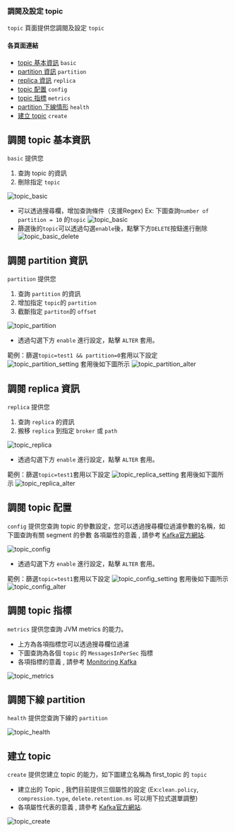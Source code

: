 ### 調閱及設定 topic

`topic` 頁面提供您調閱及設定 `topic`

#### 各頁面連結
- [topic 基本資訊](#調閱-topic-基本資訊) `basic`
- [partition 資訊](#調閱-partition-資訊) `partition`
- [replica 資訊](#調閱-replica-資訊) `replica`
- [topic 配置](#調閱-topic-配置) `config`
- [topic 指標](#調閱-topic-指標) `metrics`
- [partition 下線情形](#調閱下線-partition) `health`
- [建立 topic](#建立-topic) `create`

## 調閱 topic 基本資訊
`basic` 提供您
1. 查詢 topic 的資訊
2. 刪除指定 `topic`

![topic_basic](topic_basic.png)
* 可以透過搜尋欄，增加查詢條件（支援Regex) Ex: 下圖查詢`number of partition = 10` 的`topic`
![topic_basic](topic_basic_2.png)
* 篩選後的`topic`可以透過勾選`enable`後，點擊下方`DELETE`按鈕進行刪除
![topic_basic_delete](topic_basic_delete.png)

## 調閱 partition 資訊
`partition` 提供您
1. 查詢 `partition` 的資訊
2. 增加指定 `topic`的 `partition` 
3. 截斷指定 `partiton`的 `offset`

![topic_partition](topic_partition.png)
* 透過勾選下方 `enable` 進行設定，點擊 `ALTER` 套用。

範例：篩選`topic=test1 && partition=0`套用以下設定
![topic_partition_setting](topic_partition_setting.png)
套用後如下圖所示
![topic_partition_alter](topic_partition_alter.png)

## 調閱 replica 資訊
`replica` 提供您
1. 查詢 `replica` 的資訊
2. 搬移 `replica` 到指定 `broker` 或 `path`

![topic_replica](topic_replica.png)
* 透過勾選下方 `enable` 進行設定，點擊 `ALTER` 套用。

範例：篩選`topic=test1`套用以下設定
![topic_replica_setting](topic_replica_setting.png)
套用後如下圖所示
![topic_replica_alter](topic_replica_alter.png)

## 調閱 topic 配置
`config` 提供您查詢 topic 的參數設定，您可以透過搜尋欄位過濾參數的名稱，如下圖查詢有關 segment 的參數
各項屬性的意義 , 請參考 [Kafka官方網站](https://docs.confluent.io/platform/current/installation/configuration/topic-configs.html#confluent-key-schema-validation).

![topic_config](topic_config.png)
* 透過勾選下方 `enable` 進行設定，點擊 `ALTER` 套用。

範例：篩選`topic=test1`套用以下設定
![topic_config_setting](topic_config_setting.png)
套用後如下圖所示
![topic_config_alter](topic_config_alter.png)

## 調閱 topic 指標
`metrics` 提供您查詢 JVM metrics 的能力。
* 上方為各項指標您可以透過搜尋欄位過濾 
* 下圖查詢為各個 `topic` 的 `MessagesInPerSec` 指標
* 各項指標的意義 , 請參考 [Monitoring Kafka](https://docs.confluent.io/platform/current/kafka/monitoring.html#monitoring-ak)

![topic_metrics](topic_metrics.png)

## 調閱下線 partition
`health` 提供您查詢下線的 `partition`

![topic_health](topic_health.png)

## 建立 topic
`create` 提供您建立 topic 的能力，如下圖建立名稱為 first_topic 的 `topic`
 * 建立出的 Topic , 我們目前提供三個屬性的設定
   (Ex:`clean.policy`, `compression.type`, `delete.retention.ms` 可以用下拉式選單調整)
 * 各項屬性代表的意義 , 請參考 [Kafka官方網站](https://docs.confluent.io/platform/current/installation/configuration/topic-configs.html#confluent-key-schema-validation).

![topic_create](topic_create.png)